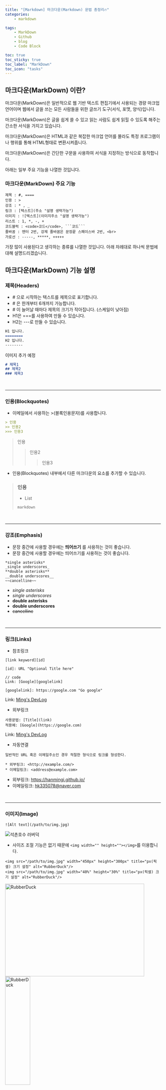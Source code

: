 ```yaml
---
title: "[Markdown] 마크다운(Markdown) 문법 총정리🔥"
categories:
    - markdown

tags:
    - MarkDown
    - Github
    - blog
    - Code Block

toc: true
toc_sticky: true
toc_label: "MarkDown"
toc_icon: "tasks"
---
```

## 마크다운(MarkDown) 이란?
마크다운(MarkDown)은 일반적으로 웹 기반 텍스트 편집기에서 사용되는 경량 마크업 언어이며 웹에서 글을 쓰는 모든 사람들을 위한 글쓰기 도구(서식, 포맷, 양식)입니다.

마크다운(MarkDown)은 글을 쉽게 쓸 수 있고 읽는 사람도 쉽게 읽힐 수 있도록 해주는 간소한 서식을 가지고 있습니다.

마크다운(MarkDown)은 HTML과 같은 복잡한 마크업 언어를 몰라도 특정 프로그램이나 행위를 통해 HTML형태로 변환시켜줍니다.

마크다운(MarkDown)은 간단한 구문을 사용하여 서식을 지정하는 방식으로 동작합니다.

아래는 일부 주요 기능을 나열한 것입니다.

### 마크다운(MarkDown) 주요 기능
```
제목 : #, ====
인용 : >
강조 : * , _
링크 : [텍스트](주소 "설명 생략가능")
이미지 : ![텍스트](이미지주소 "설명 생략가능")
리스트 : 1, *, -, +
코드블럭 : <code>코드</code>, ```코드```
줄바꿈 : 엔터 2번, 강제 줄바꿈은 문장끝 스페이스바 2번, <br>
가로선 : -----, *****, +++++
```
가장 많이 사용된다고 생각하는 종류를 나열한 것입니다.
아래 차례대로 하나씩 문법에 대해 설명드리겠습니다.

## 마크다운(MarkDown) 기능 설명

### 제목(Headers)
* \# 으로 시작하는 텍스트를 제목으로 표기합니다.
* \# 은 한개부터 6개까지 가능합니다.
* \# 이 늘어날 때마다 제목의 크기가 작아집니다. (스케일이 낮아짐)
* H1은 ===를 사용하여 만들 수 있습니다.
* H2는 ---로 만들 수 있습니다.

```markdown
H1 입니다.
========
H2 입니다.
--------
```
이미지 추가 예정


```markdown
# 제목1
## 제목2
### 제목3
```
<br>

---------------------------------------

### 인용(Blockquotes)
* 이메일에서 사용하는 \>(블록인용문자)를 사용합니다.

```markdown
> 인용
>> 인용2
>>> 인용3
```
> 인용
>> 인용2
>>> 인용3

* 인용(Blockquotes) 내부에서 다른 마크다운의 요소를 추가할 수 있습니다.

> ### 인용
> * List
> 
> ```markdown
> markdown
>```

<br>

---------------------------------------

### 강조(Emphasis)
* 문장 중간에 사용할 경우에는 **띄어쓰기** 를 사용하는 것이 좋습니다.   
* 문장 중간에 사용할 경우에는 띄어쓰기를 사용하는 것이 좋습니다.

```markdown
*single asterisks*
_single underscores_
**double asterisks**
__double underscores__
~~cancelline~~
```

* *single asterisks*
* _single underscores_
* **double asterisks**
* __double underscores__
* ~~cancelline~~

<br>

---------------------------------------

### 링크(Links)
* 참조링크

```
[link keyword][id]

[id]: URL "Optional Title here"

// code
Link: [Google][googlelink]

[googlelink]: https://google.com "Go google"
```

Link: [Ming's DevLog][DevLog]

[DevLog]: https://hanmingi.github.io

* 외부링크

```
사용문법: [Title](link)
적용예: [Google](https://google.com)
```
Link: [Ming's DevLog](https://hanmingi.github.io)


* 자동연결

```
일반적인 URL 혹은 이메일주소인 경우 적절한 형식으로 링크를 형성한다.

* 외부링크: <http://example.com/>
* 이메일링크: <address@example.com>
```

* 외부링크: <https://hanmingi.github.io/>
* 이메일링크: <hk335078@naver.com>

<br>

---------------------------------------

### 이미지(Image)

```
![Alt text](/path/to/img.jpg)
```
![석촌호수 러버덕](http://cfile6.uf.tistory.com/image/2426E646543C9B4532C7B0)

* 사이즈 조절 기능은 없기 때문에 ```<img width="" height=""></img>```를 이용합니다.

```
<img src="/path/to/img.jpg" width="450px" height="300px" title="px(픽셀) 크기 설정" alt="RubberDuck"/>
<img src="/path/to/img.jpg" width="40%" height="30%" title="px(픽셀) 크기 설정" alt="RubberDuck"/>
```

<img src="http://cfile6.uf.tistory.com/image/2426E646543C9B4532C7B0" width="450px" height="300px" title="px(픽셀) 크기 설정" alt="RubberDuck"/>
<br>
<img src="http://cfile6.uf.tistory.com/image/2426E646543C9B4532C7B0" width="40%" height="30%" title="%(비율) 크기 설정" alt="RubberDuck"/>

---------------------------------------

### 수평선(Horizontal Rules)
* 아래 줄은 모두 수평선을 만든다. 마크다운 문서를 미리보기로 출력할 때 ```*페이지 나누기*``` 용도로 많이 사용합니다.

```
* * *

***

*****

- - -

---------------------------------------
```

* 적용예

* * *

***

*****

- - -

---------------------------------------

<br>

---------------------------------------

### 줄바꿈(Line Breaks)

3칸 이상 띄어쓰기(` `)를 하면 줄이 바뀝니다.

```
* 줄 바꿈을 하기 위해서는 문장 마지막에서 3칸이상을 띄어쓰기해야 합니다. 
이렇게

* 줄 바꿈을 하기 위해서는 문장 마지막에서 3칸이상을 띄어쓰기해야 합니다.___\\ 띄어쓰기
이렇게
```

* 줄 바꿈을 하기 위해서는 문장 마지막에서 3칸이상을 띄어쓰기해야 합니다. 이렇게

* 줄 바꿈을 하기 위해서는 문장 마지막에서 3칸이상을 띄어쓰기해야 합니다.    \
  이렇게

---------------------------------------

### 목록(List)
#### * 순서있는 목록(번호)
순서있는 목록은 숫자와 점을 사용합니다.
```
1. 첫번째
2. 두번째
3. 세번째
```
1. 첫번째
2. 두번째
3. 세번째

**현재까지는 어떤 번호를 입력해도 순서는 내림차순으로 정의됩니다.**
```
1. 첫번째
3. 세번째
2. 두번째
```
1. 첫번째
3. 세번째
2. 두번째

#### * 순서없는 목록(글머리 기호: `*`, `+`, `-` 지원)
```
* 빨강
  * 녹색
    * 파랑

+ 빨강
  + 녹색
    + 파랑

- 빨강
  - 녹색
    - 파랑
```
* 빨강
    * 녹색
        * 파랑

+ 빨강
    + 녹색
        + 파랑

- 빨강
    - 녹색
        - 파랑

#### * 혼합해서 사용하는 방법
혼합해서 사용은 가능하지만 앞 기호의 모양과 색은 바꿀 수 없습니다.

```
* 1단계
  - 2단계
    + 3단계
      + 4단계
```

* 1단계
    - 2단계
        + 3단계
            + 4단계

---------------------------------------

### 코드블럭(CodeBlock)
Markdown에서 코드 블록은 프로그래밍 코드 또는 기타 텍스트의 서식을 보존하고 강조하기 위해 사용됩니다. 

코드 블록은 가독성을 높이고 코드 조각을 명확하게 구분하여 표시할 수 있습니다. 

코드 블록은 다음과 같은 방법으로 작성할 수 있습니다.

* \` `(역따옴표)를 사용한 인라인 코드: `코드`와 같이 작성합니다.


* 코드 블록 구문: 코드 블록을 시작할 때는 \``` (역따옴표 3개) 다음에 언어를 지정하고, 코드를 작성한 후 다시 \```로 닫습니다.

인라인 코드 예시: `int x = 10`

코드 블록 예시:

```java
class Solution {
    public int solution(int[][] targets) {
        int answer = 0;
    }
}
```